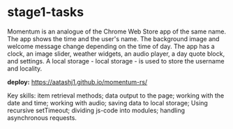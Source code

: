 # stage1-tasks

Momentum is an analogue of the Chrome Web Store app of the same name. The app shows the time and the user's name. The background image and welcome message change depending on the time of day.
The app has a clock, an image slider, weather widgets, an audio player, a day quote block, and settings. A local storage - local storage - is used to store the username and locality.

<b>deploy:</b> https://aatashj1.github.io/momentum-rs/ 

Key skills:
item retrieval methods;
data output to the page;
working with the date and time;
working with audio;
saving data to local storage;
Using recursive setTimeout;
dividing js-code into modules;
handling asynchronous requests.
